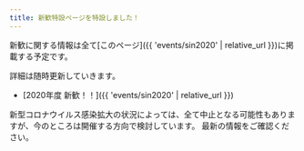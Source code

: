 ```yaml
---
title: 新歓特設ページを特設しました！
---
```


新歓に関する情報は全て[このページ]({{ 'events/sin2020' | relative_url }})に掲載する予定です。

詳細は随時更新していきます。

- [2020年度 新歓！！]({{ 'events/sin2020' | relative_url }})

新型コロナウイルス感染拡大の状況によっては、全て中止となる可能性もありますが、今のところは開催する方向で検討しています。
最新の情報をご確認ください。